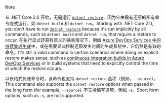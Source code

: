 > [!NOTE]
> <span data-ttu-id="3c570-101">从 .NET Core 2.0 开始，无需运行 [`dotnet restore`](~/docs/core/tools/dotnet-restore.md)，因为它由需有还原的所有命令隐式运行，如 `dotnet build` 和 `dotnet run`。</span><span class="sxs-lookup"><span data-stu-id="3c570-101">Starting with .NET Core 2.0, you don't have to run [`dotnet restore`](~/docs/core/tools/dotnet-restore.md) because it's run implicitly by all commands, such as `dotnet build` and `dotnet run`, that require a restore to occur.</span></span> <span data-ttu-id="3c570-102">在执行显式还原有意义的某些情况下，例如 [Azure DevOps Services 中的持续集成生成](/azure/devops/build-release/apps/aspnet/build-aspnet-core)中，或在需要显式控制还原发生时间的生成系统中，它仍然是有效的命令。</span><span class="sxs-lookup"><span data-stu-id="3c570-102">It's still a valid command in certain scenarios where doing an explicit restore makes sense, such as [continuous integration builds in Azure DevOps Services](/azure/devops/build-release/apps/aspnet/build-aspnet-core) or in build systems that need to explicitly control the time at which the restore occurs.</span></span>
>
> <span data-ttu-id="3c570-103">以长格式传递命令时，该命令也支持 `dotnet restore` 选项（例如，`--source`）。</span><span class="sxs-lookup"><span data-stu-id="3c570-103">This command also supports the `dotnet restore` options when passed in the long form (for example, `--source`).</span></span> <span data-ttu-id="3c570-104">不支持缩写选项，例如 `-s`。</span><span class="sxs-lookup"><span data-stu-id="3c570-104">Short form options, such as `-s`, are not supported.</span></span>